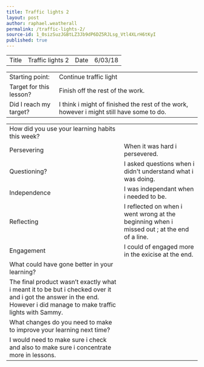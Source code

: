 ```yaml
---
title: Traffic lights 2
layout: post
author: raphael.weatherall
permalink: /traffic-lights-2/
source-id: 1_0sizSuzJGBtLZ3Jb9dP6DZ5RJLsg_Vtl4XLrH6tKyI
published: true
---
```

<table>
  <tr>
    <td>Title</td>
    <td>Traffic lights 2</td>
    <td>Date</td>
    <td>6/03/18</td>
  </tr>
</table>


<table>
  <tr>
    <td>Starting point:</td>
    <td>Continue traffic light</td>
  </tr>
  <tr>
    <td>Target for this lesson?</td>
    <td>Finish off the rest of the work.</td>
  </tr>
  <tr>
    <td>Did I reach my target? </td>
    <td>I think i might of finished the rest of the work, however i might still have some to do.</td>
  </tr>
</table>


<table>
  <tr>
    <td>How did you use your learning habits this week?</td>
    <td></td>
  </tr>
  <tr>
    <td>Persevering</td>
    <td>When it was hard i persevered.</td>
  </tr>
  <tr>
    <td>Questioning?</td>
    <td>I asked questions when i didn't understand what i was doing.</td>
  </tr>
  <tr>
    <td>Independence</td>
    <td>I was independant when i needed to be.</td>
  </tr>
  <tr>
    <td>Reflecting</td>
    <td>I reflected on when i went wrong at the beginning when i missed out ; at the end of a line.</td>
  </tr>
  <tr>
    <td>Engagement</td>
    <td>I could of engaged more in the exicise at the end.</td>
  </tr>
  <tr>
    <td>What could have gone better in your learning?</td>
    <td></td>
  </tr>
  <tr>
    <td>The final product wasn’t exactly what i meant it to be but i checked over it and i got the answer in the end. However i did manage to make traffic lights with Sammy.</td>
    <td></td>
  </tr>
  <tr>
    <td>What changes do you need to make to improve your learning next time?</td>
    <td></td>
  </tr>
  <tr>
    <td>I would need to make sure i check and also to make sure i concentrate more in lessons.</td>
    <td></td>
  </tr>
</table>


